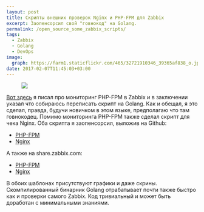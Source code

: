 ```yaml
---
layout: post
title: Скрипты внешних проверок Nginx и PHP-FPM для Zabbix
excerpt: Заопенсорсил свой "говнокод" на Golang.
permalink: /open_source_some_zabbix_scripts/
tags:
  - Zabbix
  - Golang
  - DevOps
image:
  graph: https://farm1.staticflickr.com/465/32721910346_39365af838_o.jpg
date: 2017-02-07T11:45:03+03:00
---
```


<figure>
  <img src="https://farm1.staticflickr.com/465/32721910346_39365af838_o.jpg"></a>
</figure>

<a href="http://doam.ru/fcgi_monitoring_with_zabbix/">Вот здесь</a> я писал про мониторинг PHP-FPM в Zabbix и в заключении указал что собираюсь переписать скрипт на Golang. Как и обещал, я это сделал, правда, будучи новичком в этом языке, предполагаю что там говнокодец. Помимо мониторинга PHP-FPM также сделал скрипт для чека Nginx. Оба скрипта я заопенсорсил, выложив на Github:

* <a href="https://github.com/tonymadbrain/fcgi_stat_getter">PHP-FPM</a>
* <a href="https://github.com/tonymadbrain/nginx_stat_getter">Nginx</a>

А также на share.zabbix.com:

* <a href="https://share.zabbix.com/cat-app/web-servers/fcgi-stat-getter-monitor-php-fpm-without-nginx-proxy">PHP-FPM</a>
* <a href="https://share.zabbix.com/cat-app/web-servers/nginx-stat-getter-simple-check-for-nginx-stats">Nginx</a>

В обоих шаблонах присутствуют графики и даже скрины. Скомпилированный бинарник Golang отрабатывает почти также быстро как и проверки самого Zabbix. Код тривиальный и может быть доработан с минимальными знаниями.

